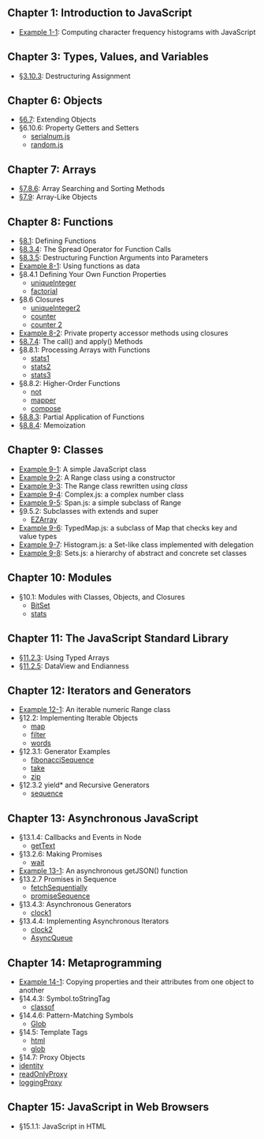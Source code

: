 ## Chapter 1: Introduction to JavaScript

- [Example 1-1](ch01/charfreq.js): Computing character frequency histograms with JavaScript

## Chapter 3: Types, Values, and Variables

- [§3.10.3](ch03/destructuring.js): Destructuring Assignment

## Chapter 6: Objects

- [§6.7](ch06/merge.js): Extending Objects
- §6.10.6: Property Getters and Setters
  - [serialnum.js](ch06/serialnum.js)
  - [random.js](ch06/random.js)

## Chapter 7: Arrays

- [§7.8.6](ch07/findall.js): Array Searching and Sorting Methods
- [§7.9](ch07/isArrayLike.js): Array-Like Objects

## Chapter 8: Functions

- [§8.1](ch08/example_functions.js): Defining Functions
- [§8.3.4](ch08/timed.js): The Spread Operator for Function Calls
- [§8.3.5](ch08/arraycopy.js): Destructuring Function Arguments into Parameters
- [Example 8-1](ch08/operators.js): Using functions as data
- §8.4.1 Defining Your Own Function Properties
  - [uniqueInteger](ch08/uniqueInteger.js)
  - [factorial](ch08/factorial.js)
- §8.6 Closures
  - [uniqueInteger2](ch08/uniqueInteger2.js)
  - [counter](ch08/counter.js)
  - [counter 2](ch08/counter2.js)
- [Example 8-2](ch08/addPrivateProperty.js): Private property accessor methods using closures
- [§8.7.4](ch08/trace.js): The call() and apply() Methods
- §8.8.1: Processing Arrays with Functions
  - [stats1](ch08/stats1.js)
  - [stats2](ch08/stats2.js)
  - [stats3](ch08/stats3.js)
- §8.8.2: Higher-Order Functions
  - [not](ch08/not.js)
  - [mapper](ch08/mapper.js)
  - [compose](ch08/compose.js)
- [§8.8.3](ch08/partial.js): Partial Application of Functions
- [§8.8.4](ch08/memoize.js): Memoization

## Chapter 9: Classes

- [Example 9-1](ch09/range1.js): A simple JavaScript class
- [Example 9-2](ch09/range2.js): A Range class using a constructor
- [Example 9-3](ch09/range3.js): The Range class rewritten using _class_
- [Example 9-4](ch09/Complex.js): Complex.js: a complex number class
- [Example 9-5](ch09/Span.js): Span.js: a simple subclass of Range
- §9.5.2: Subclasses with extends and super
  - [EZArray](ch09/EZArray.js)
- [Example 9-6](ch09/TypedMap.js): TypedMap.js: a subclass of Map that checks key and value types
- [Example 9-7](ch09/Histogram.js): Histogram.js: a Set-like class implemented with delegation
- [Example 9-8](ch09/Sets.js): Sets.js: a hierarchy of abstract and concrete set classes

## Chapter 10: Modules

- §10.1: Modules with Classes, Objects, and Closures
  - [BitSet](ch10/BitSet.js)
  - [stats](ch10/stats.js)

## Chapter 11: The JavaScript Standard Library

- [§11.2.3](ch11/sieve.js): Using Typed Arrays
- [§11.2.5](ch11/littleEndian.js): DataView and Endianness

## Chapter 12: Iterators and Generators

- [Example 12-1](ch12/Range.js): An iterable numeric Range class
- §12.2: Implementing Iterable Objects
  - [map](ch12/map.js)
  - [filter](ch12/filter.js)
  - [words](ch12/words.js)
- §12.3.1: Generator Examples
  - [fibonacciSequence](ch12/fibonacciSequence.js)
  - [take](ch12/take.js)
  - [zip](ch12/zip.js)
- §12.3.2 yield\* and Recursive Generators
  - [sequence](ch12/sequence.js)

## Chapter 13: Asynchronous JavaScript

- §13.1.4: Callbacks and Events in Node
  - [getText](ch13/getText.js)
- §13.2.6: Making Promises
  - [wait](ch13/wait.js)
- [Example 13-1](ch13/getJSON.js): An asynchronous getJSON() function
- §13.2.7 Promises in Sequence
  - [fetchSequentially](ch13/fetchSequentially.js)
  - [promiseSequence](ch13/promiseSequence.js)
- §13.4.3: Asynchronous Generators
  - [clock1](ch13/clock1.js)
- §13.4.4: Implementing Asynchronous Iterators
  - [clock2](ch13/clock2.js)
  - [AsyncQueue](ch13/AsyncQueue.js)

## Chapter 14: Metaprogramming

- [Example 14-1](ch14/assignDescriptors.js): Copying properties and their attributes from one object to another
- §14.4.3: Symbol.toStringTag
  - [classof](ch14/classof.js)
- §14.4.6: Pattern-Matching Symbols
  - [Glob](ch14/Glob.js)
- §14.5: Template Tags
  - [html](ch14/html.js)
  - [glob](ch14/globtag.js)
- §14.7: Proxy Objects
- [identity](ch14/identity.js)
- [readOnlyProxy](ch14/readOnlyProxy.js)
- [loggingProxy](ch14/loggingProxy.js)

## Chapter 15: JavaScript in Web Browsers

- §15.1.1: JavaScript in HTML <script> Tags
  - [digital clock](ch15/digital_clock.html)
  - [importScript](ch15/importScript.js)
- §15.2.2: Registering Event Handlers
  - [onload](ch15/onload.js)
- §15.3.2: Document Structure and Traversal
  - [traverse](ch15/traverse.js)
  - [textContent](ch15/textContent.js)
- [Example 15-1](ch15/TOC.js): Generating a table of contents with the DOM API
- §15.4.4: Scripting Stylesheets
  - [setTheme](ch15/setTheme.js)
- [Example 15-2](ch15/inline-circle.js): The <inline-circle> custom element
- [Example 15-3](ch15/search-box.js): Implementing a web component
- §15.7.1: SVG in HTML
  - [clock face](ch15/clock.html)
- §15.7.2: Scripting SVG
  - [clock motion](ch15/clock.js)
- [Example 15-4](ch15/pieChart.js): Drawing a pie chart with JavaScript and SVG
- [Example 15-5](ch15/polygons.js): Regular polygons with moveTo(), lineTo(), and closePath()
- [Example 15-6](ch15/curves.js): Adding curves to a path
- §15.8.5: Coordinate System Transforms
  - [shear() and rotateAbout()](ch15/transforms.js)
- [Example 15-7](ch15/koch.js): A Koch snowflake with transformations
- [§15.8.6](ch15/clip.js): Clipping
- [Example 15-8](ch15/smear.js): Motion blur with ImageData
- [§15.9.2](ch15/webaudio.js): The WebAudio API
- [Example 15-9](ch15/guessinggame.html): History management with pushState()
- §15.11.1: fetch()
  - [error handling](ch15/fetchWithErrorHandling.js)
  - [request parameters](ch15/settingRequestParameters.js)
  - [request headers](ch15/settingRequestHeaders.js)
  - [file upload](ch15/uploadCanvasImage.js)
  - [with timeout](ch15/fetchWithTimeout.js)
- [Example 15-10](ch15/streamBody.js): Streaming the response body from a fetch() request
- [Example 15-11](ch15/chatClient.html): A simple chat client using EventSource
- [Example 15-12](ch15/chatServer.js): A Server Sent Events chat server
- §15.12.2: Cookies
  - [getCookies](ch15/getCookies.js)
  - [setCookie](ch15/setCookie.js)
- [Example 15-13](ch15/zipcodeDatabase.js): A IndexedDB database of US postal codes
  - [zipcode data](ch15/zipcodes.json)
  - [test program](ch15/zipcodes.html)
- [Example 15-14](ch15/mandelbrotWorker.js): Worker code for computing regions of the Mandelbrot set
- [Example 15-15](ch15/mandelbrot.js): A web application for displaying and exploring the Mandelbrot set
  - [mandelbrot.html](ch15/mandelbrot.html)

## Chapter 16: Server-Side JavaScript with Node

- §16.2: Node Is Asynchronous by Default
  - [readConfigFile](ch16/readConfigFile.js)
  - [readConfigFile2](ch16/readConfigFile2.js)
  - [readConfigFile3](ch16/readConfigFile3.js)
  - [readConfigFileSync](ch16/readConfigFileSync.js)
- §16.5.1: Pipes
  - [pipe](ch16/pipe.js)
  - [gzip](ch16/gzip.js)
  - [grep](ch16/grep.js)
- §16.5.2: Asynchronous Iteration
  - [asyncgrep](ch16/asyncgrep.js)
- §16.5.3: Writing to Streams and Handling Backpressure
  - [write](ch16/write.js)
  - [copy](ch16/copy.js)
- §16.5.4: Reading Streams with Events
  - [copyfile](ch16/copyfile.js)
  - [hash](ch16/hash.js)
- §16.7.6: Working with Directories
  - [listDirectory](ch16/listDirectory.js)
- §16.8 HTTP: Clients and Servers
  - [postJSON](ch16/postJSON.js)
  - [staticHTTPServer](ch16/staticHTTPServer.js)
- §16.9: Non-HTTP Network Servers and Clients
  - [knockKnockServer](ch16/knockKnockServer.js)
  - [knockKnockClient](ch16/knockKnockClient.js)
- §16.10.2: exec() and execFile()
  - [parallelExec](ch16/parallelExec.js)
- §16.10.4: fork()
  - [parent](ch16/parent.js)
  - [child](ch16/child.js)
- §16.11.1: Creating Workers and Passing Messages
  - [splines](ch16/splines.js)
- §16.11.5: Sharing Typed Arrays Between Threads
  - [incorrect parallel increment](ch16/parallelIncrement.js)
  - [atomic increment](ch16/atomicIncrement.js)
